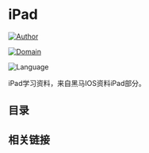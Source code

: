 # iPad

[![Author](https://img.shields.io/badge/Author-Jifengzhiyu-yellow.svg "Author:Jifengzhiyu")](https://github.com/jifengzhiyu "Author")

[![Domain](https://camo.githubusercontent.com/e23589a9defbfab129665df5f3b69547c56292a600f3dd1c67f04a82397951a5/68747470733a2f2f696d672e736869656c64732e696f2f62616467652f446f6d61696e2d494f532d627269676874677265656e2e737667)](https://camo.githubusercontent.com/e23589a9defbfab129665df5f3b69547c56292a600f3dd1c67f04a82397951a5/68747470733a2f2f696d672e736869656c64732e696f2f62616467652f446f6d61696e2d494f532d627269676874677265656e2e737667)

![Language](https://img.shields.io/badge/Language-ObjectiveC-blueviolet.svg "Language:ObjectiveC")

iPad学习资料，来自黑马IOS资料iPad部分。

## 目录



## 相关链接
